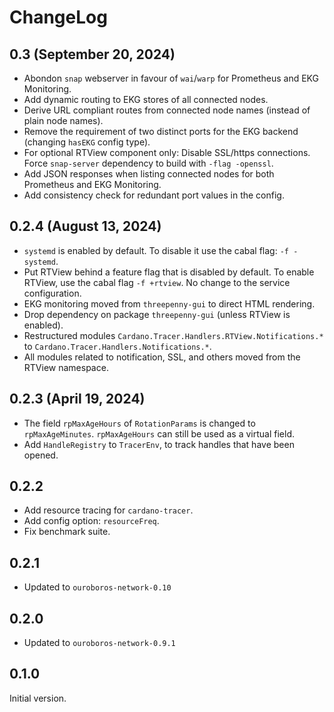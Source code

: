 # ChangeLog

## 0.3 (September 20, 2024)

* Abondon `snap` webserver in favour of `wai`/`warp` for Prometheus and EKG Monitoring.
* Add dynamic routing to EKG stores of all connected nodes.
* Derive URL compliant routes from connected node names (instead of plain node names).
* Remove the requirement of two distinct ports for the EKG backend (changing `hasEKG` config type).
* For optional RTView component only: Disable SSL/https connections. Force `snap-server`
  dependency to build with `-flag -openssl`.
* Add JSON responses when listing connected nodes for both Prometheus and EKG Monitoring.
* Add consistency check for redundant port values in the config.

## 0.2.4 (August 13, 2024)

* `systemd` is enabled by default. To disable it use the cabal
  flag: `-f -systemd`.
* Put RTView behind a feature flag that is disabled by default. To enable RTView,
  use the cabal flag `-f +rtview`. No change to the service configuration.
* EKG monitoring moved from `threepenny-gui` to direct HTML rendering.
* Drop dependency on package `threepenny-gui` (unless RTView is enabled).
* Restructured modules `Cardano.Tracer.Handlers.RTView.Notifications.*`
  to `Cardano.Tracer.Handlers.Notifications.*`.
* All modules related to notification, SSL, and others moved from the RTView
  namespace.

## 0.2.3 (April 19, 2024)

* The field `rpMaxAgeHours` of `RotationParams` is changed to
  `rpMaxAgeMinutes`. `rpMaxAgeHours` can still be used as a virtual
  field.
* Add `HandleRegistry` to `TracerEnv`, to track handles that have been opened.

## 0.2.2

* Add resource tracing for `cardano-tracer`.
* Add config option: `resourceFreq`.
* Fix benchmark suite.

## 0.2.1

* Updated to `ouroboros-network-0.10`

## 0.2.0

* Updated to `ouroboros-network-0.9.1`

## 0.1.0

Initial version.
